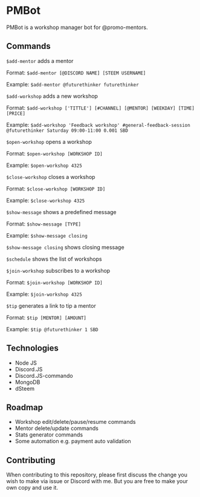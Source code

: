 # PMBot

PMBot is a workshop manager bot for @promo-mentors.

## Commands

`$add-mentor` adds a mentor

Format: `$add-mentor [@DISCORD NAME] [STEEM USERNAME]`

Example: `$add-mentor @futurethinker futurethinker`


`$add-workshop` adds a new workshop

Format: `$add-workshop ['TITTLE'] [#CHANNEL] [@MENTOR] [WEEKDAY] [TIME] [PRICE]`

Example: `$add-workshop 'Feedback workshop' #general-feedback-session @futurethinker Saturday 09:00-11:00 0.001 SBD`


`$open-workshop` opens a workshop

Format: `$open-workshop [WORKSHOP ID]`

Example: `$open-workshop 4325`


`$close-workshop` closes a workshop

Format: `$close-workshop [WORKSHOP ID]`

Example: `$close-workshop 4325`


`$show-message` shows a predefined message

Format: `$show-message [TYPE]`

Example: `$show-message closing`


`$show-message closing` shows closing message


`$schedule` shows the list of workshops


`$join-workshop` subscribes to a workshop

Format: `$join-workshop [WORKSHOP ID]`

Example: `$join-workshop 4325`


`$tip` generates a link to tip a mentor

Format: `$tip [MENTOR] [AMOUNT]`

Example: `$tip @futurethinker 1 SBD`


## Technologies

- Node JS
- Discord.JS
- Discord.JS-commando
- MongoDB
- dSteem

## Roadmap

* Workshop edit/delete/pause/resume commands
* Mentor delete/update commands
* Stats generator commands
* Some automation e.g. payment auto validation

## Contributing

When contributing to this repository, please first discuss the change you wish to make via issue or Discord with me. But you are free to make your own copy and use it.
